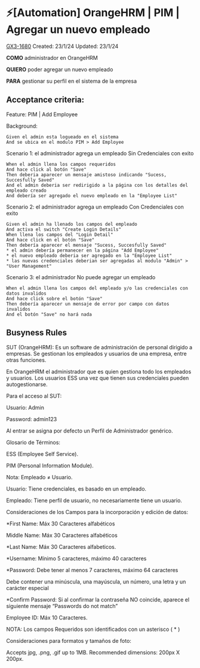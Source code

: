# ⚡️[Automation] OrangeHRM | PIM | Agregar un nuevo empleado

[GX3-1680](https://upexgalaxy34.atlassian.net/browse/GX3-1680) Created: 23/1/24 Updated: 23/1/24

**COMO** administrador en OrangeHRM

**QUIERO** poder agregar un nuevo empleado

**PARA** gestionar su perfil en el sistema de la empresa

## Acceptance criteria:

Feature: PIM | Add Employee

Background:

    Given el admin esta logueado en el sistema
    And se ubica en el modulo PIM > Add Employee

Scenario 1: el administrador agrega un empleado Sin Credenciales con exito

    When el admin llena los campos requeridos
    And hace click al botón "Save"
    Then deberia aparecer un mensaje amistoso indicando "Sucess, Succesfully Saved"
    And el admin deberia ser redirigido a la página con los detalles del empleado creado
    And debería ser agregado el nuevo empleado en la "Employee List"

Scenario 2: el administrador agrega un empleado Con Credenciales con exito

    Given el admin ha llenado los campos del empleado
    And activa el switch "Create Login Details"
    When llena los campos del "Login Detail"
    And hace click en el botón "Save"
    Then debería aparecer el mensaje "Sucess, Succesfully Saved"
    * el admin debería permanecer en la página "Add Employee"
    * el nuevo empleado deberia ser agregado en la "Employee List"
    * las nuevas credenciales deberian ser agregadas al modulo "Admin" > "User Management"

Scenario 3: el administrador No puede agregar un empleado

    When el admin llena los campos del empleado y/o las credenciales con datos invalidos
    And hace click sobre el botón "Save"
    Then debería aparecer un mensaje de error por campo con datos invalidos
    And el botón "Save" no hará nada

## Busyness Rules

SUT (OrangeHRM): Es un software de administración de personal dirigido a empresas. Se gestionan los empleados y usuarios de una empresa, entre otras
funciones.

En OrangeHRM el administrador que es quien gestiona todo los empleados y usuarios. Los usuarios ESS una vez que tienen sus credenciales pueden
autogestionarse.

Para el acceso al SUT:

Usuario: Admin

Password: admin123

Al entrar se asigna por defecto un Perfil de Administrador genérico.

Glosario de Términos:

ESS (Employee Self Service).

PIM (Personal Information Module).

Nota: Empleado ≠ Usuario.

Usuario: Tiene credenciales, es basado en un empleado.

Empleado: Tiene perfil de usuario, no necesariamente tiene un usuario.

Consideraciones de los Campos para la incorporación y edición de datos:

\*First Name: Máx 30 Caracteres alfabéticos

Middle Name: Máx 30 Caracteres alfabéticos

\*Last Name: Máx 30 Caracteres alfabeticos.

\*Username: Mínimo 5 caracteres, máximo 40 caracteres

\*Password: Debe tener al menos 7 caracteres, máximo 64 caracteres

Debe contener una minúscula, una mayúscula, un número, una letra y un carácter especial

\*Confirm Password: Si al confirmar la contraseña NO coincide, aparece el siguiente mensaje “Passwords do not match”

Employee ID: Máx 10 Caracteres.

NOTA: Los campos Requeridos son identificados con un asterisco ( \* )

Consideraciones para formatos y tamaños de foto:

Accepts jpg, .png, .gif up to 1MB. Recommended dimensions: 200px X 200px.
